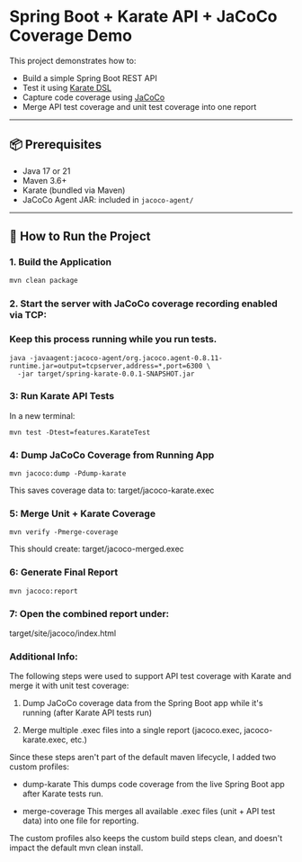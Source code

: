 # Spring Boot + Karate API + JaCoCo Coverage Demo

This project demonstrates how to:

- Build a simple Spring Boot REST API
- Test it using [Karate DSL](https://karatelabs.io/)
- Capture code coverage using [JaCoCo](https://www.jacoco.org/jacoco/)
- Merge API test coverage and unit test coverage into one report

---

## 📦 Prerequisites

- Java 17 or 21
- Maven 3.6+
- Karate (bundled via Maven)
- JaCoCo Agent JAR: included in `jacoco-agent/`

---

## 🚀 How to Run the Project

### 1. Build the Application

```bash
mvn clean package
```

### 2. Start the server with JaCoCo coverage recording enabled via TCP:

### Keep this process running while you run tests.

```
java -javaagent:jacoco-agent/org.jacoco.agent-0.8.11-runtime.jar=output=tcpserver,address=*,port=6300 \
  -jar target/spring-karate-0.0.1-SNAPSHOT.jar
```

### 3: Run Karate API Tests

In a new terminal:

```
mvn test -Dtest=features.KarateTest
```

### 4: Dump JaCoCo Coverage from Running App

```
mvn jacoco:dump -Pdump-karate
```

This saves coverage data to:
target/jacoco-karate.exec

### 5: Merge Unit + Karate Coverage

```
mvn verify -Pmerge-coverage
```

This should create:
target/jacoco-merged.exec

### 6: Generate Final Report

```
mvn jacoco:report
```

### 7: Open the combined report under:

target/site/jacoco/index.html

### Additional Info:

The following steps were used to support API test coverage with Karate and merge it with unit test coverage:

1. Dump JaCoCo coverage data from the Spring Boot app while it's running (after Karate API tests run)

2. Merge multiple .exec files into a single report (jacoco.exec, jacoco-karate.exec, etc.)

Since these steps aren't part of the default maven lifecycle, I added two custom profiles:

- dump-karate
  This dumps code coverage from the live Spring Boot app after Karate tests run.

- merge-coverage
  This merges all available .exec files (unit + API test data) into one file for reporting.

The custom profiles also keeps the custom build steps clean, and doesn't impact the default mvn clean install.
